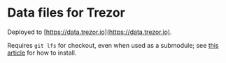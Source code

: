 # Data files for Trezor

Deployed to [https://data.trezor.io](https://data.trezor.io).

Requires `git lfs` for checkout, even when used as a submodule; see [this article](https://github.com/git-lfs/git-lfs/wiki/Installation) for how to install.
